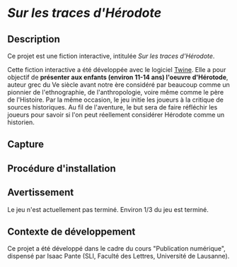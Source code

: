 # *Sur les traces d'Hérodote*
## Description
Ce projet est une fiction interactive, intitulée *Sur les traces d'Hérodote*.

Cette fiction interactive a été développée avec le logiciel [Twine](https://twinery.org). Elle a pour objectif de **présenter aux enfants (environ 11-14 ans) l'oeuvre d'Hérotode**, auteur grec du Ve siècle avant notre ère considéré par beaucoup comme un pionnier de l'ethnographie, de l'anthropologie, voire même comme le père de l'Histoire. Par la même occasion, le jeu initie les joueurs à la critique de sources historiques. Au fil de l'aventure, le but sera de faire réfléchir les joueurs pour savoir si l'on peut réellement considérer Hérodote comme un historien. 

## Capture 

## Procédure d'installation 

## Avertissement
Le jeu n'est actuellement pas terminé. Environ 1/3 du jeu est terminé.

## Contexte de développement 
Ce projet a été développé dans le cadre du cours "Publication numérique", dispensé par Isaac Pante (SLI, Faculté des Lettres, Université de Lausanne).
